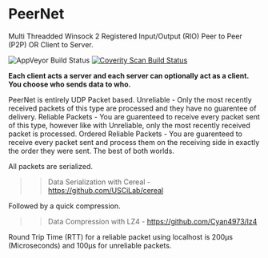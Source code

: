 # PeerNet

Multi Threadded Winsock 2 Registered Input/Output (RIO) Peer to Peer (P2P) OR Client to Server.

<img alt="AppVeyor Build Status" src="https://ci.appveyor.com/api/projects/status/ni2ttyxpcoiubt7d/branch/master?svg=true"/> <a href="https://scan.coverity.com/projects/kklouzal-peernet">
  <img alt="Coverity Scan Build Status"
       src="https://scan.coverity.com/projects/10224/badge.svg"/>
</a>

**Each client acts a server and each server can optionally act as a client. You choose who sends data to who.**


PeerNet is entirely UDP Packet based.
Unreliable - Only the most recently received packets of this type are processed and they have no guarentee of delivery.
Reliable Packets - You are guarenteed to receive every packet sent of this type, however like with Unreliable, only the most recently received packet is processed.
Ordered Reliable Packets - You are guarenteed to receive every packet sent and process them on the receiving side in exactly the order they were sent. The best of both worlds.

All packets are serialized.
>>Data Serialization with Cereal - https://github.com/USCiLab/cereal

Followed by a quick compression.
>>Data Compression with LZ4 - https://github.com/Cyan4973/lz4

Round Trip Time (RTT) for a reliable packet using localhost is 200μs (Microseconds) and 100μs for unreliable packets.
